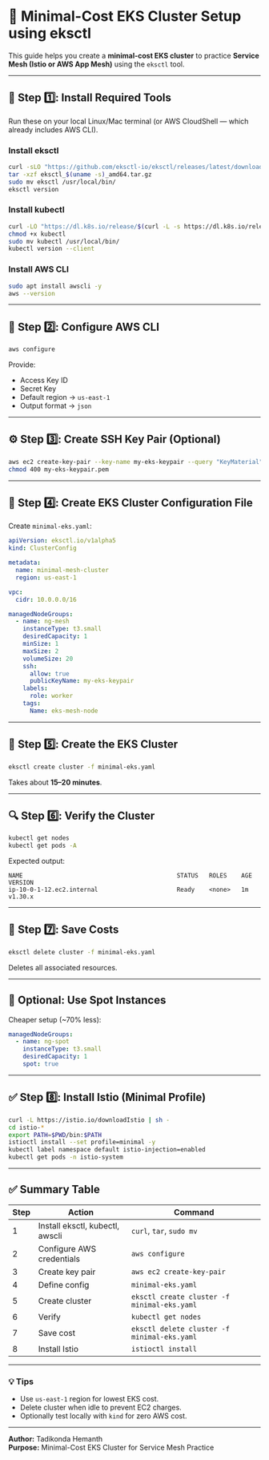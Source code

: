 # 🚀 Minimal-Cost EKS Cluster Setup using eksctl

This guide helps you create a **minimal-cost EKS cluster** to practice **Service Mesh (Istio or AWS App Mesh)** using the `eksctl` tool.

---

## 🧩 Step 1️⃣: Install Required Tools

Run these on your local Linux/Mac terminal (or AWS CloudShell — which already includes AWS CLI).

### Install eksctl
```bash
curl -sLO "https://github.com/eksctl-io/eksctl/releases/latest/download/eksctl_$(uname -s)_amd64.tar.gz"
tar -xzf eksctl_$(uname -s)_amd64.tar.gz
sudo mv eksctl /usr/local/bin/
eksctl version
```

### Install kubectl
```bash
curl -LO "https://dl.k8s.io/release/$(curl -L -s https://dl.k8s.io/release/stable.txt)/bin/linux/amd64/kubectl"
chmod +x kubectl
sudo mv kubectl /usr/local/bin/
kubectl version --client
```

### Install AWS CLI
```bash
sudo apt install awscli -y
aws --version
```

---

## 🔑 Step 2️⃣: Configure AWS CLI

```bash
aws configure
```
Provide:
- Access Key ID  
- Secret Key  
- Default region → `us-east-1`  
- Output format → `json`

---

## ⚙️ Step 3️⃣: Create SSH Key Pair (Optional)
```bash
aws ec2 create-key-pair --key-name my-eks-keypair --query "KeyMaterial" --output text > my-eks-keypair.pem
chmod 400 my-eks-keypair.pem
```

---

## 🧾 Step 4️⃣: Create EKS Cluster Configuration File

Create `minimal-eks.yaml`:

```yaml
apiVersion: eksctl.io/v1alpha5
kind: ClusterConfig

metadata:
  name: minimal-mesh-cluster
  region: us-east-1

vpc:
  cidr: 10.0.0.0/16

managedNodeGroups:
  - name: ng-mesh
    instanceType: t3.small
    desiredCapacity: 1
    minSize: 1
    maxSize: 2
    volumeSize: 20
    ssh:
      allow: true
      publicKeyName: my-eks-keypair
    labels:
      role: worker
    tags:
      Name: eks-mesh-node
```

---

## 🚀 Step 5️⃣: Create the EKS Cluster

```bash
eksctl create cluster -f minimal-eks.yaml
```

Takes about **15–20 minutes**.

---

## 🔍 Step 6️⃣: Verify the Cluster

```bash
kubectl get nodes
kubectl get pods -A
```

Expected output:
```
NAME                                           STATUS   ROLES    AGE   VERSION
ip-10-0-1-12.ec2.internal                      Ready    <none>   1m    v1.30.x
```

---

## 🧹 Step 7️⃣: Save Costs

```bash
eksctl delete cluster -f minimal-eks.yaml
```

Deletes all associated resources.

---

## 🧩 Optional: Use Spot Instances

Cheaper setup (~70% less):
```yaml
managedNodeGroups:
  - name: ng-spot
    instanceType: t3.small
    desiredCapacity: 1
    spot: true
```

---

## ✅ Step 8️⃣: Install Istio (Minimal Profile)

```bash
curl -L https://istio.io/downloadIstio | sh -
cd istio-*
export PATH=$PWD/bin:$PATH
istioctl install --set profile=minimal -y
kubectl label namespace default istio-injection=enabled
kubectl get pods -n istio-system
```

---

## ✅ Summary Table

| Step | Action | Command |
|------|--------|----------|
| 1 | Install eksctl, kubectl, awscli | `curl`, `tar`, `sudo mv` |
| 2 | Configure AWS credentials | `aws configure` |
| 3 | Create key pair | `aws ec2 create-key-pair` |
| 4 | Define config | `minimal-eks.yaml` |
| 5 | Create cluster | `eksctl create cluster -f minimal-eks.yaml` |
| 6 | Verify | `kubectl get nodes` |
| 7 | Save cost | `eksctl delete cluster -f minimal-eks.yaml` |
| 8 | Install Istio | `istioctl install` |

---

### 💡 Tips
- Use `us-east-1` region for lowest EKS cost.
- Delete cluster when idle to prevent EC2 charges.
- Optionally test locally with `kind` for zero AWS cost.

---

**Author:** Tadikonda Hemanth  
**Purpose:** Minimal-Cost EKS Cluster for Service Mesh Practice
